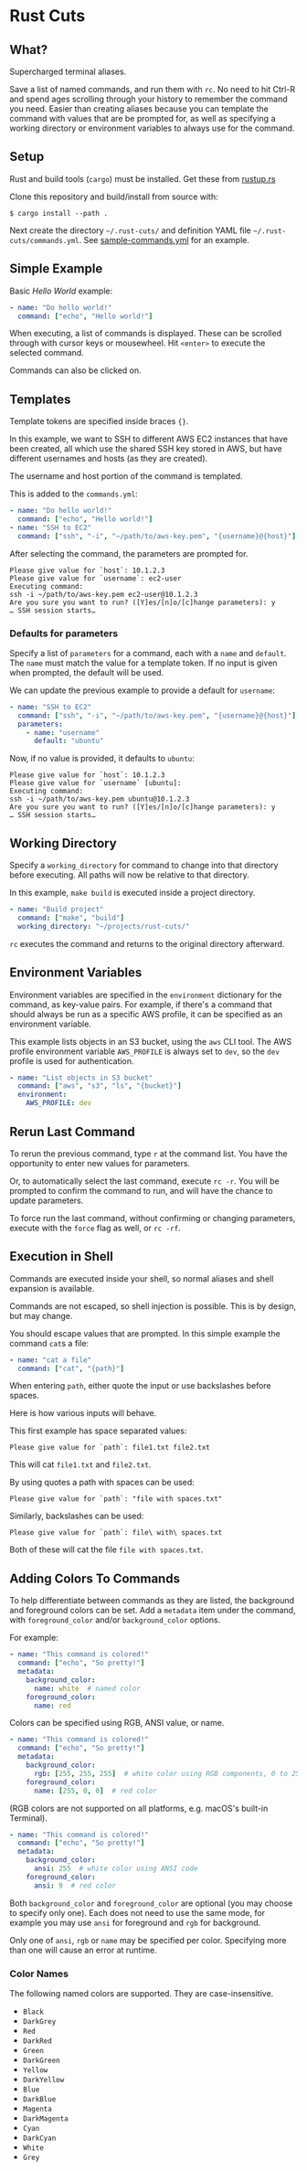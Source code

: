 # Rust Cuts

## What?

Supercharged terminal aliases.

Save a list of named commands, and run them with `rc`.
No need to hit Ctrl-R and spend ages scrolling through your history to remember the command you need.
Easier than creating aliases because you can template the command with values that are be prompted for,
as well as specifying a working directory or environment variables to always use for the command.

## Setup

Rust and build tools (`cargo`) must be installed. Get these from [rustup.rs](https://rustup.rs)

Clone this repository and build/install from source with:

```shell
$ cargo install --path .
```

Next create the directory `~/.rust-cuts/` and definition YAML file `~/.rust-cuts/commands.yml`.
See [sample-commands.yml](./sample-commands.yml) for an example.

## Simple Example

Basic *Hello World* example:

```yaml
- name: "Do hello world!"
  command: ["echo", "Hello world!"]
```

When executing, a list of commands is displayed.
These can be scrolled through with cursor keys or mousewheel.
Hit `<enter>` to execute the selected command.

Commands can also be clicked on.

## Templates

Template tokens are specified inside braces `{}`.

In this example, we want to SSH to different AWS EC2 instances that have been created,
all which use the shared SSH key stored in AWS,
but have different usernames and hosts (as they are created).

The username and host portion of the command is templated.

This is added to the `commands.yml`:

```yaml
- name: "Do hello world!"
  command: ["echo", "Hello world!"]
- name: "SSH to EC2"
  command: ["ssh", "-i", "~/path/to/aws-key.pem", "{username}@{host}"]
```

After selecting the command, the parameters are prompted for.

```shell
Please give value for `host`: 10.1.2.3
Please give value for `username`: ec2-user
Executing command:
ssh -i ~/path/to/aws-key.pem ec2-user@10.1.2.3
Are you sure you want to run? ([Y]es/[n]o/[c]hange parameters): y
… SSH session starts…
```

### Defaults for parameters

Specify a list of `parameters` for a command, each with a `name` and `default`.
The `name` must match the value for a template token.
If no input is given when prompted, the default will be used.

We can update the previous example to provide a default for `username`:

```yaml
- name: "SSH to EC2"
  command: ["ssh", "-i", "~/path/to/aws-key.pem", "{username}@{host}"]
  parameters:
    - name: "username"
      default: "ubuntu"
```
Now, if no value is provided, it defaults to `ubuntu`:

```shell
Please give value for `host`: 10.1.2.3
Please give value for `username` [ubuntu]:
Executing command:
ssh -i ~/path/to/aws-key.pem ubuntu@10.1.2.3
Are you sure you want to run? ([Y]es/[n]o/[c]hange parameters): y
… SSH session starts…
```

## Working Directory

Specify a `working_directory` for command to change into that directory before executing.
All paths will now be relative to that directory.

In this example, `make build` is executed inside a project directory.

```yaml
- name: "Build project"
  command: ["make", "build"]
  working_directory: "~/projects/rust-cuts/"
```

`rc` executes the command and returns to the original directory afterward.

## Environment Variables

Environment variables are specified in the `environment` dictionary for the command,
as key-value pairs.
For example, if there's a command that should always be run as a specific AWS profile,
it can be specified as an environment variable.

This example lists objects in an S3 bucket,
using the `aws` CLI tool.
The AWS profile environment variable `AWS_PROFILE` is always set to `dev`, 
so the `dev` profile is used for authentication.

```yaml
- name: "List objects in S3 bucket"
  command: ["aws", "s3", "ls", "{bucket}"]
  environment:
    AWS_PROFILE: dev
```

## Rerun Last Command

To rerun the previous command, type `r` at the command list.
You have the opportunity to enter new values for parameters.

Or, to automatically select the last command, execute `rc -r`.
You will be prompted to confirm the command to run,
and will have the chance to update parameters.

To force run the last command, without confirming or changing parameters,
execute with the `force` flag as well, or `rc -rf`.

## Execution in Shell

Commands are executed inside your shell,
so normal aliases and shell expansion is available.

Commands are not escaped, so shell injection is possible. This is by design, but may change.

You should escape values that are prompted. In this simple example the command `cat`s a file:

```yaml
- name: "cat a file"
  command: ["cat", "{path}"]
```

When entering `path`, either quote the input or use backslashes before spaces.

Here is how various inputs will behave.

This first example has space separated values:

```shell
Please give value for `path`: file1.txt file2.txt
```

This will cat `file1.txt` and `file2.txt`.

By using quotes a path with spaces can be used:

```shell
Please give value for `path`: "file with spaces.txt"
```

Similarly, backslashes can be used:

```shell
Please give value for `path`: file\ with\ spaces.txt
```

Both of these will cat the file `file with spaces.txt`.


## Adding Colors To Commands

To help differentiate between commands as they are listed,
the background and foreground colors can be set.
Add a `metadata` item under the command, with `foreground_color` and/or `background_color` options.

For example:

```yaml
- name: "This command is colored!"
  command: ["echo", "So pretty!"]
  metadata:
    background_color:
      name: white  # named color
    foreground_color:
      name: red
```

Colors can be specified using RGB, ANSI value, or name.

```yaml
- name: "This command is colored!"
  command: ["echo", "So pretty!"]
  metadata:
    background_color:
      rgb: [255, 255, 255]  # white color using RGB components, 0 to 255
    foreground_color:
      name: [255, 0, 0]  # red color
```

(RGB colors are not supported on all platforms, e.g. macOS's built-in Terminal).

```yaml
- name: "This command is colored!"
  command: ["echo", "So pretty!"]
  metadata:
    background_color:
      ansi: 255  # white color using ANSI code
    foreground_color:
      ansi: 9  # red color
```

Both `background_color` and `foreground_color` are optional (you may choose to specify only one).
Each does not need to use the same mode,
for example you may use `ansi` for foreground and `rgb` for background.

Only one of `ansi`, `rgb` or `name` may be specified per color.
Specifying more than one will cause an error at runtime.

### Color Names

The following named colors are supported.
They are case-insensitive.

- `Black`
- `DarkGrey`
- `Red`
- `DarkRed`
- `Green`
- `DarkGreen`
- `Yellow`
- `DarkYellow`
- `Blue`
- `DarkBlue`
- `Magenta`
- `DarkMagenta`
- `Cyan`
- `DarkCyan`
- `White`
- `Grey`
